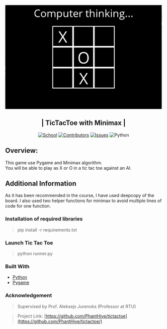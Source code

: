 

<div align="center">

<img src="thumbnail.png">

<h2 align="center"> 
  | TicTacToe with Minimax |
</h2>

[![School][school-shield]][school-url]
[![Contributors][contributors-shield]][contributors-url]
[![Issues][issues-shield]][issues-url]
![Python](https://img.shields.io/badge/Python-3.10-brightgreen?&style=for-the-badge)
</div>


## Overview:
This game use Pygame and Minimax algorithm. <br> 
You will be able to play as X or O in a tic tac toe against an AI.

## Additional Information
As it has been recommended in the course, I have used deepcopy of the board. 
I also used two helper functions for minimax to avoid multiple lines of code for one function.

### Installation of required libraries

> pip install -r requirements.txt

### Launch Tic Tac Toe

> python runner.py


### Built With

* [Python](https://www.python.org)
* [Pygame](https://www.pygame.org/news)


### Acknowledgement

> Supervised by Prof. Aleksejs Jurenoks (Professor at RTU)

> Project Link: [https://github.com/PhantHive/tictactoe](https://github.com/PhantHive/tictactoe/)

<!-- MARKDOWN LINKS & IMAGES -->
[contributors-shield]: https://img.shields.io/github/contributors/PhantHive/tictactoe.svg?style=for-the-badge
[contributors-url]: https://github.com/PhantHive/tictactoe/graphs/contributors/

[issues-shield]: https://img.shields.io/github/issues/PhantHive/tictactoe.svg?style=for-the-badge
[issues-url]: https://github.com/PhantHive/tictactoe/issues/

[school-shield]: https://img.shields.io/badge/School-RTU-0B8844?&style=for-the-badge
[school-url]: https://www.rtu.lv
